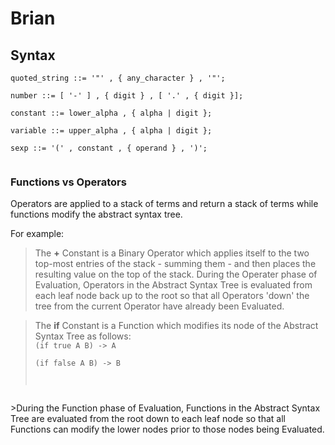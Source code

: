 # Brian

## Syntax

<code>quoted_string ::= '"' , { any_character } , '"';  
number ::= [ '-' ] , { digit } , [ '.' , { digit }];  
constant ::= lower_alpha , { alpha | digit };  
variable ::= upper_alpha , { alpha | digit };  
sexp ::= '(' , constant , { operand } , ')';  
</code>  

### Functions vs Operators

Operators are applied to a stack of terms and return a stack of terms while functions modify the abstract syntax tree.

For example:  

>The <b>+</b> Constant is a Binary Operator which applies itself to the two top-most entries of the stack - summing them - and then places the resulting value on the top of the stack. During the Operater phase of Evaluation, Operators in the Abstract Syntax Tree is evaluated from each leaf node back up to the root so that all Operators 'down' the tree from the current Operator have already been Evaluated.

>The <b>if</b> Constant is a Function which modifies its node of the Abstract Syntax Tree as follows:  
<code>(if true A B) -> A  
(if false A B) -> B  
</code>  
>During the Function phase of Evaluation, Functions in the Abstract Syntax Tree are evaluated from the root down to each leaf node so that all Functions can modify the lower nodes prior to those nodes being Evaluated. 
